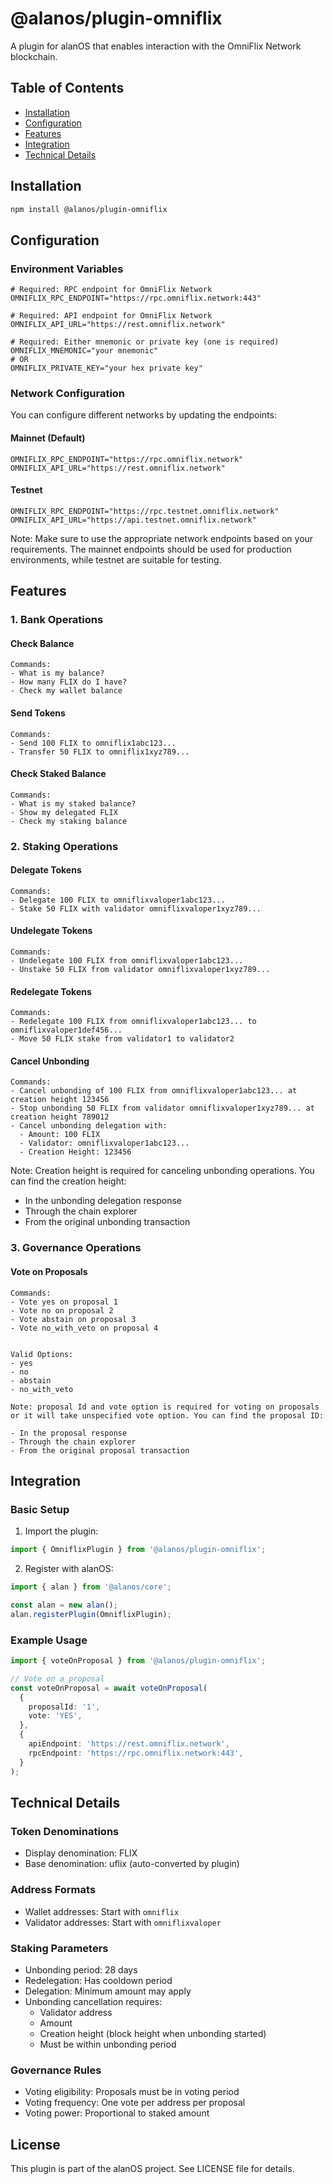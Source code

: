 # @alanos/plugin-omniflix

A plugin for alanOS that enables interaction with the OmniFlix Network blockchain.

## Table of Contents

- [Installation](#installation)
- [Configuration](#configuration)
- [Features](#features)
- [Integration](#integration)
- [Technical Details](#technical-details)

## Installation

```bash
npm install @alanos/plugin-omniflix
```

## Configuration

### Environment Variables

```env
# Required: RPC endpoint for OmniFlix Network
OMNIFLIX_RPC_ENDPOINT="https://rpc.omniflix.network:443"

# Required: API endpoint for OmniFlix Network
OMNIFLIX_API_URL="https://rest.omniflix.network"

# Required: Either mnemonic or private key (one is required)
OMNIFLIX_MNEMONIC="your mnemonic"
# OR
OMNIFLIX_PRIVATE_KEY="your hex private key"
```

### Network Configuration

You can configure different networks by updating the endpoints:

#### Mainnet (Default)

```env
OMNIFLIX_RPC_ENDPOINT="https://rpc.omniflix.network"
OMNIFLIX_API_URL="https://rest.omniflix.network"
```

#### Testnet

```env
OMNIFLIX_RPC_ENDPOINT="https://rpc.testnet.omniflix.network"
OMNIFLIX_API_URL="https://api.testnet.omniflix.network"
```

Note: Make sure to use the appropriate network endpoints based on your requirements. The mainnet endpoints should be used for production environments, while testnet are suitable for testing.

## Features

### 1. Bank Operations

#### Check Balance

```
Commands:
- What is my balance?
- How many FLIX do I have?
- Check my wallet balance
```

#### Send Tokens

```
Commands:
- Send 100 FLIX to omniflix1abc123...
- Transfer 50 FLIX to omniflix1xyz789...
```

#### Check Staked Balance

```
Commands:
- What is my staked balance?
- Show my delegated FLIX
- Check my staking balance
```

### 2. Staking Operations

#### Delegate Tokens

```
Commands:
- Delegate 100 FLIX to omniflixvaloper1abc123...
- Stake 50 FLIX with validator omniflixvaloper1xyz789...
```

#### Undelegate Tokens

```
Commands:
- Undelegate 100 FLIX from omniflixvaloper1abc123...
- Unstake 50 FLIX from validator omniflixvaloper1xyz789...
```

#### Redelegate Tokens

```
Commands:
- Redelegate 100 FLIX from omniflixvaloper1abc123... to omniflixvaloper1def456...
- Move 50 FLIX stake from validator1 to validator2
```

#### Cancel Unbonding

```
Commands:
- Cancel unbonding of 100 FLIX from omniflixvaloper1abc123... at creation height 123456
- Stop unbonding 50 FLIX from validator omniflixvaloper1xyz789... at creation height 789012
- Cancel unbonding delegation with:
  - Amount: 100 FLIX
  - Validator: omniflixvaloper1abc123...
  - Creation Height: 123456
```

Note: Creation height is required for canceling unbonding operations. You can find the creation height:

- In the unbonding delegation response
- Through the chain explorer
- From the original unbonding transaction

### 3. Governance Operations

#### Vote on Proposals

```
Commands:
- Vote yes on proposal 1
- Vote no on proposal 2
- Vote abstain on proposal 3
- Vote no_with_veto on proposal 4


Valid Options:
- yes
- no
- abstain
- no_with_veto

Note: proposal Id and vote option is required for voting on proposals or it will take unspecified vote option. You can find the proposal ID:

- In the proposal response
- Through the chain explorer
- From the original proposal transaction
```

## Integration

### Basic Setup

1. Import the plugin:

```typescript
import { OmniflixPlugin } from '@alanos/plugin-omniflix';
```

2. Register with alanOS:

```typescript
import { alan } from '@alanos/core';

const alan = new alan();
alan.registerPlugin(OmniflixPlugin);
```

### Example Usage

```typescript
import { voteOnProposal } from '@alanos/plugin-omniflix';

// Vote on a proposal
const voteOnProposal = await voteOnProposal(
  {
    proposalId: '1',
    vote: 'YES',
  },
  {
    apiEndpoint: 'https://rest.omniflix.network',
    rpcEndpoint: 'https://rpc.omniflix.network:443',
  }
);
```

## Technical Details

### Token Denominations

- Display denomination: FLIX
- Base denomination: uflix (auto-converted by plugin)

### Address Formats

- Wallet addresses: Start with `omniflix`
- Validator addresses: Start with `omniflixvaloper`

### Staking Parameters

- Unbonding period: 28 days
- Redelegation: Has cooldown period
- Delegation: Minimum amount may apply
- Unbonding cancellation requires:
  - Validator address
  - Amount
  - Creation height (block height when unbonding started)
  - Must be within unbonding period

### Governance Rules

- Voting eligibility: Proposals must be in voting period
- Voting frequency: One vote per address per proposal
- Voting power: Proportional to staked amount

## License

This plugin is part of the alanOS project. See LICENSE file for details.
